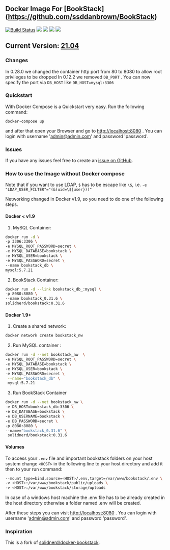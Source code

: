 ## Docker Image For [BookStack] (https://github.com/ssddanbrown/BookStack)

[![Build Status](https://travis-ci.org/DigitalMotionTech/docker-bookstack.svg?branch=master)](https://travis-ci.org/DigitalMotionTech/docker-bookstack) [![](https://images.microbadger.com/badges/image/solidnerd/bookstack.svg)](https://microbadger.com/images/DigitalMotionTech/bookstack "Get your own image badge on microbadger.com") [![](https://images.microbadger.com/badges/commit/DigitalMotionTech/bookstack.svg)](https://microbadger.com/images/DigitalMotionTech/bookstack "Get your own commit badge on microbadger.com") [![](https://images.microbadger.com/badges/version/solidnerd/bookstack.svg)](https://microbadger.com/images/DigitalMotionTech/bookstack "Get your own version badge on microbadger.com") [![](https://images.microbadger.com/badges/license/DigitalMotionTech/bookstack.svg)](https://microbadger.com/images/DigitalMotionTech/bookstack "Get your own license badge on microbadger.com")

## Current Version: [21.04](https://github.com/DigitalMotionTech/docker-bookstack/blob/master/Dockerfile)

### Changes

In 0.28.0 we changed the container http port from 80 to 8080 to allow root privileges to be dropped
In 0.12.2 we removed `DB_PORT` . You can now specify the port via `DB_HOST` like `DB_HOST=mysql:3306`

### Quickstart

With Docker Compose is a Quickstart very easy. Run the following command:

```
docker-compose up
```

and after that open your Browser and go to [http://localhost:8080](http://localhost:8080) . You can login with username 'admin@admin.com' and password 'password'.

### Issues

If you have any issues feel free to create an [issue on GitHub](https://github.com/DigitalMotionTech/docker-bookstack/issues).


### How to use the Image without Docker compose

Note that if you want to use LDAP, `$` has to be escape like `\$`, i.e. `-e "LDAP_USER_FILTER"="(&(uid=\${user}))"`

Networking changed in Docker v1.9, so you need to do one of the following steps.

#### Docker < v1.9

1. MySQL Container:

```bash
docker run -d \
-p 3306:3306 \
-e MYSQL_ROOT_PASSWORD=secret \
-e MYSQL_DATABASE=bookstack \
-e MYSQL_USER=bookstack \
-e MYSQL_PASSWORD=secret \
--name bookstack_db \
mysql:5.7.21
```
2. BookStack Container:

```bash
docker run -d --link bookstack_db_:mysql \
-p 8080:8080 \
--name bookstack_0.31.6 \
solidnerd/bookstack:0.31.6
```

#### Docker 1.9+

1. Create a shared network:

```bash
docker network create bookstack_nw
```

2. Run MySQL container :

```bash
docker run -d --net bookstack_nw  \
-e MYSQL_ROOT_PASSWORD=secret \
-e MYSQL_DATABASE=bookstack \
-e MYSQL_USER=bookstack \
-e MYSQL_PASSWORD=secret \
 --name="bookstack_db" \
 mysql:5.7.21
```

3. Run BookStack Container

```bash
docker run -d --net bookstack_nw \
-e DB_HOST=bookstack_db:3306 \
-e DB_DATABASE=bookstack \
-e DB_USERNAME=bookstack \
-e DB_PASSWORD=secret \
-p 8080:8080 \
--name="bookstack_0.31.6" \
 solidnerd/bookstack:0.31.6
```

#### Volumes
To access your `.env` file and important bookstack folders on your host system change `<HOST>` in the following line to your host directory and add it then to your run command:

```bash
--mount type=bind,source=<HOST>/.env,target=/var/www/bookstack/.env \
-v <HOST>:/var/www/bookstack/public/uploads \
-v <HOST>:/var/www/bookstack/storage/uploads
```
In case of a windows host machine the .env file has to be already created in the host directory otherwise a folder named .env will be created.

After these steps you can visit [http://localhost:8080](http://localhost:8080) . You can login with username 'admin@admin.com' and password 'password'.

### Inspiration

This is a fork of [solidnerd/docker-bookstack](https://github.com/solidnert/docker-bookstack).